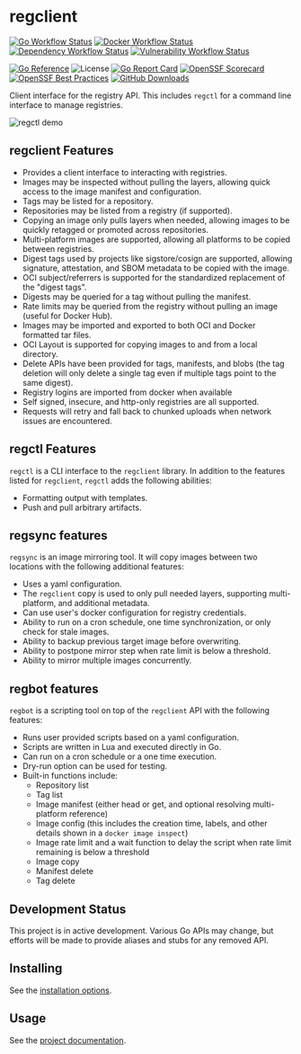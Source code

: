# regclient

[![Go Workflow Status](https://img.shields.io/github/actions/workflow/status/regclient/regclient/go.yml?branch=main&label=Go%20build)](https://github.com/regclient/regclient/actions/workflows/go.yml)
[![Docker Workflow Status](https://img.shields.io/github/actions/workflow/status/regclient/regclient/docker.yml?branch=main&label=Docker%20build)](https://github.com/regclient/regclient/actions/workflows/docker.yml)
[![Dependency Workflow Status](https://img.shields.io/github/actions/workflow/status/regclient/regclient/version-check.yml?branch=main&label=Dependency%20check)](https://github.com/regclient/regclient/actions/workflows/version-check.yml)
[![Vulnerability Workflow Status](https://img.shields.io/github/actions/workflow/status/regclient/regclient/vulnscans.yml?branch=main&label=Vulnerability%20check)](https://github.com/regclient/regclient/actions/workflows/vulnscans.yml)

[![Go Reference](https://pkg.go.dev/badge/github.com/regclient/regclient.svg)](https://pkg.go.dev/github.com/regclient/regclient)
![License](https://img.shields.io/github/license/regclient/regclient)
[![Go Report Card](https://goreportcard.com/badge/github.com/regclient/regclient)](https://goreportcard.com/report/github.com/regclient/regclient)
[![OpenSSF Scorecard](https://api.securityscorecards.dev/projects/github.com/regclient/regclient/badge)](https://securityscorecards.dev/viewer/?uri=github.com/regclient/regclient)
[![OpenSSF Best Practices](https://www.bestpractices.dev/projects/8088/badge)](https://www.bestpractices.dev/projects/8088)
[![GitHub Downloads](https://img.shields.io/github/downloads/regclient/regclient/total?label=GitHub%20downloads)](https://github.com/regclient/regclient/releases)

Client interface for the registry API.
This includes `regctl` for a command line interface to manage registries.

![regctl demo](docs/demo.gif)

## regclient Features

- Provides a client interface to interacting with registries.
- Images may be inspected without pulling the layers, allowing quick access to the image manifest and configuration.
- Tags may be listed for a repository.
- Repositories may be listed from a registry (if supported).
- Copying an image only pulls layers when needed, allowing images to be quickly retagged or promoted across repositories.
- Multi-platform images are supported, allowing all platforms to be copied between registries.
- Digest tags used by projects like sigstore/cosign are supported, allowing signature, attestation, and SBOM metadata to be copied with the image.
- OCI subject/referrers is supported for the standardized replacement of the "digest tags".
- Digests may be queried for a tag without pulling the manifest.
- Rate limits may be queried from the registry without pulling an image (useful for Docker Hub).
- Images may be imported and exported to both OCI and Docker formatted tar files.
- OCI Layout is supported for copying images to and from a local directory.
- Delete APIs have been provided for tags, manifests, and blobs (the tag deletion will only delete a single tag even if multiple tags point to the same digest).
- Registry logins are imported from docker when available
- Self signed, insecure, and http-only registries are all supported.
- Requests will retry and fall back to chunked uploads when network issues are encountered.

## regctl Features

`regctl` is a CLI interface to the `regclient` library.
In addition to the features listed for `regclient`, `regctl` adds the following abilities:

- Formatting output with templates.
- Push and pull arbitrary artifacts.

## regsync features

`regsync` is an image mirroring tool.
It will copy images between two locations with the following additional features:

- Uses a yaml configuration.
- The `regclient` copy is used to only pull needed layers, supporting multi-platform, and additional metadata.
- Can use user's docker configuration for registry credentials.
- Ability to run on a cron schedule, one time synchronization, or only check for stale images.
- Ability to backup previous target image before overwriting.
- Ability to postpone mirror step when rate limit is below a threshold.
- Ability to mirror multiple images concurrently.

## regbot features

`regbot` is a scripting tool on top of the `regclient` API with the following features:

- Runs user provided scripts based on a yaml configuration.
- Scripts are written in Lua and executed directly in Go.
- Can run on a cron schedule or a one time execution.
- Dry-run option can be used for testing.
- Built-in functions include:
  - Repository list
  - Tag list
  - Image manifest (either head or get, and optional resolving multi-platform reference)
  - Image config (this includes the creation time, labels, and other details shown in a `docker image inspect`)
  - Image rate limit and a wait function to delay the script when rate limit remaining is below a threshold
  - Image copy
  - Manifest delete
  - Tag delete

## Development Status

This project is in active development.
Various Go APIs may change, but efforts will be made to provide aliases and stubs for any removed API.

## Installing

See the [installation options](docs/install.md).

## Usage

See the [project documentation](docs/README.md).
